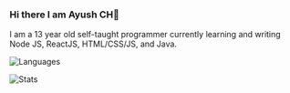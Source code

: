 ### Hi there I am Ayush CH👋

I am a 13 year old self-taught programmer currently learning and writing Node JS, ReactJS, HTML/CSS/JS, and Java.

![Languages](https://github-readme-stats.vercel.app/api/top-langs/?username=itsayushch&theme=calm)

![Stats](https://github-readme-stats.vercel.app/api?username=itsayushch&theme=tokyonight&layout=calm)
